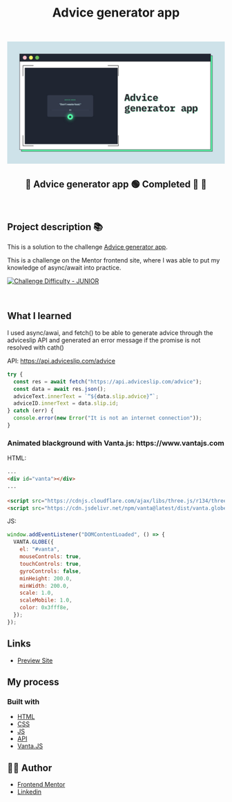 <h1 align="center">Advice generator app
</h1>

&nbsp;

![](./readme/advice-generator-app.jpg)

<h2 align="center"> 
	🚧 Advice generator app 🟢 Completed 🚀 🚧
  
</h2>

&nbsp;

<!--
## Table of contents

- [Project description](#description) - [What I learned](#What-I-learned) -->

<h2 id="#description">Project description 📚</h2>

This is a solution to the challenge
[Advice generator app](https://www.frontendmentor.io/challenges/advice-generator-app-QdUG-13db).

This is a challenge on the Mentor frontend site, where I was able to put my knowledge of async/await into practice.

<a href="https://www.frontendmentor.io/challenges?difficulties=4"><img src="https://img.shields.io/badge/Difficulty-JUNIOR-5f5668d0?style=for-the-badge&logo=frontendmentor" alt="Challenge Difficulty - JUNIOR"></a>

&nbsp;

## What I learned

I used async/awai, and fetch() to be able to generate advice through the adviceslip API and generated an error message if the promise is not resolved with cath()

API: https://api.adviceslip.com/advice

```js
try {
  const res = await fetch("https://api.adviceslip.com/advice");
  const data = await res.json();
  adviceText.innerText = `“${data.slip.advice}”`;
  adviceID.innerText = data.slip.id;
} catch (err) {
  console.error(new Error("It is not an internet connection"));
}
```

<h3>Animated blackground with Vanta.js: <a>https://www.vantajs.com</a></h3>

HTML:

```html
...
<div id="vanta"></div>
...

<script src="https://cdnjs.cloudflare.com/ajax/libs/three.js/r134/three.min.js"></script>
<script src="https://cdn.jsdelivr.net/npm/vanta@latest/dist/vanta.globe.min.js"></script>
```

JS:

```js
window.addEventListener("DOMContentLoaded", () => {
  VANTA.GLOBE({
    el: "#vanta",
    mouseControls: true,
    touchControls: true,
    gyroControls: false,
    minHeight: 200.0,
    minWidth: 200.0,
    scale: 1.0,
    scaleMobile: 1.0,
    color: 0x3fff8e,
  });
});
```

## Links

- [Preview Site](https://vinicius-advice-generator.netlify.app)
<!-- - [Frontend Mentor Solution Page](https://www.frontendmentor.io/solutions/challenge-completed-with-htmlcssleaflet-jsgrid-and-responsive--kw3kKedNp) -->

## My process

### Built with

- [HTML](https://developer.mozilla.org/en-US/docs/Web/HTML)
- [CSS](https://developer.mozilla.org/en-US/docs/Web/CSS)
- [JS](https://sass-lang.com)
- [API]()
- [Vanta.JS](https://www.vantajs.com)

## 👨‍💻 Author

- [Frontend Mentor](https://www.frontendmentor.io/profile/viniciusshenri96)
- [Linkedin](https://www.linkedin.com/in/vinícius-henrique-7a2533229/)
